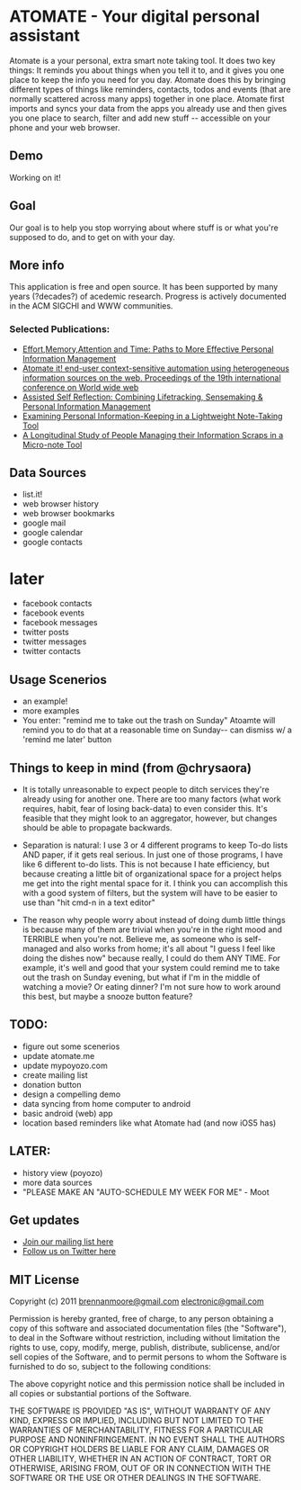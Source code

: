 # ATOMATE - Your digital personal assistant

Atomate is a your personal, extra smart note taking tool. It does two
key things: It reminds you about things when you tell it to, and it
gives you one place to keep the info you need for you day. Atomate
does this by bringing different types of things like reminders,
contacts, todos and events (that are normally scattered across many
apps) together in one place. Atomate first imports and syncs your data
from the apps you already use and then gives you one place to search,
filter and add new stuff -- accessible on your phone and your web
browser.


## Demo

Working on it!


## Goal

Our goal is to help you stop worrying about where stuff is or what
you're supposed to do, and to get on with your day.


## More info

This application is free and open source. It has been supported by
many years (?decades?) of acedemic research. Progress is actively
documented in the ACM SIGCHI and WWW communities.

### Selected Publications:
- [Effort,Memory,Attention and Time: Paths to More Effective Personal Information Management](http://www.scribd.com/doc/56126885/Effort-Memory-Attention-and-Time-Paths-to-More-Effective-Personal-Information-Management)
- [Atomate it! end-user context-sensitive automation using heterogeneous information sources on the web. Proceedings of the 19th international conference on World wide web](http://people.csail.mit.edu/emax/papers/atomate-www2010-camera.pdf)
- [Assisted Self Reflection: Combining Lifetracking, Sensemaking & Personal Information Management](http://zamiang.webfactional.com/assisted_chi-workshop.pdf)
- [Examining Personal Information-Keeping in a Lightweight Note-Taking Tool](http://people.csail.mit.edu/emax/papers/listit-chi2009.pdf)
- [A Longitudinal Study of People Managing their Information Scraps in a Micro-note Tool](http://people.csail.mit.edu/~emax/papers/chi-listit-camera-2011.pdf)


## Data Sources
- list.it!
- web browser history
- web browser bookmarks
- google mail
- google calendar
- google contacts

# later
- facebook contacts
- facebook events
- facebook messages
- twitter posts
- twitter messages
- twitter contacts


## Usage Scenerios

- an example!
- more examples
- You enter: "remind me to take out the trash on Sunday" Atoamte will
  remind you to do that at a reasonable time on Sunday-- can dismiss
  w/ a 'remind me later' button


## Things to keep in mind (from @chrysaora)

- It is totally unreasonable to expect people to ditch services
they're already using for another one. There are too many factors
(what work requires, habit, fear of losing back-data) to even consider
this. It's feasible that they might look to an aggregator, however,
but changes should be able to propagate backwards.

- Separation is natural: I use 3 or 4 different programs to keep To-do
lists AND paper, if it gets real serious. In just one of those
programs, I have like 6 different to-do lists. This is not because I
hate efficiency, but because creating a little bit of organizational
space for a project helps me get into the right mental space for it. I
think you can accomplish this with a good system of filters, but the
system will have to be easier to use than "hit cmd-n in a text editor"

- The reason why people worry about instead of doing dumb little
things is because many of them are trivial when you're in the right
mood and TERRIBLE when you're not. Believe me, as someone who is
self-managed and also works from home; it's all about "I guess I feel
like doing the dishes now" because really, I could do them ANY TIME.
For example, it's well and good that your system could remind me to
take out the trash on Sunday evening, but what if I'm in the middle of
watching a movie? Or eating dinner? I'm not sure how to work around
this best, but maybe a snooze button feature?


## TODO:

- figure out some scenerios
- update atomate.me
- update mypoyozo.com
- create mailing list
- donation button
- design a compelling demo
- data syncing from home computer to android
- basic android (web) app
- location based reminders like what Atomate had (and now iOS5 has)

## LATER:
- history view (poyozo)
- more data sources
- "PLEASE MAKE AN "AUTO-SCHEDULE MY WEEK FOR ME" - Moot

## Get updates
- [Join our mailing list here](http://atomate.me)
- [Follow us on Twitter here](http://twitter.com/mypoyozo)


## MIT License
Copyright (c) 2011 brennanmoore@gmail.com electronic@gmail.com

Permission is hereby granted, free of charge, to any person obtaining
a copy of this software and associated documentation files (the
"Software"), to deal in the Software without restriction, including
without limitation the rights to use, copy, modify, merge, publish,
distribute, sublicense, and/or sell copies of the Software, and to
permit persons to whom the Software is furnished to do so, subject to
the following conditions:

The above copyright notice and this permission notice shall be
included in all copies or substantial portions of the Software.

THE SOFTWARE IS PROVIDED "AS IS", WITHOUT WARRANTY OF ANY KIND,
EXPRESS OR IMPLIED, INCLUDING BUT NOT LIMITED TO THE WARRANTIES OF
MERCHANTABILITY, FITNESS FOR A PARTICULAR PURPOSE AND
NONINFRINGEMENT. IN NO EVENT SHALL THE AUTHORS OR COPYRIGHT HOLDERS BE
LIABLE FOR ANY CLAIM, DAMAGES OR OTHER LIABILITY, WHETHER IN AN ACTION
OF CONTRACT, TORT OR OTHERWISE, ARISING FROM, OUT OF OR IN CONNECTION
WITH THE SOFTWARE OR THE USE OR OTHER DEALINGS IN THE SOFTWARE.